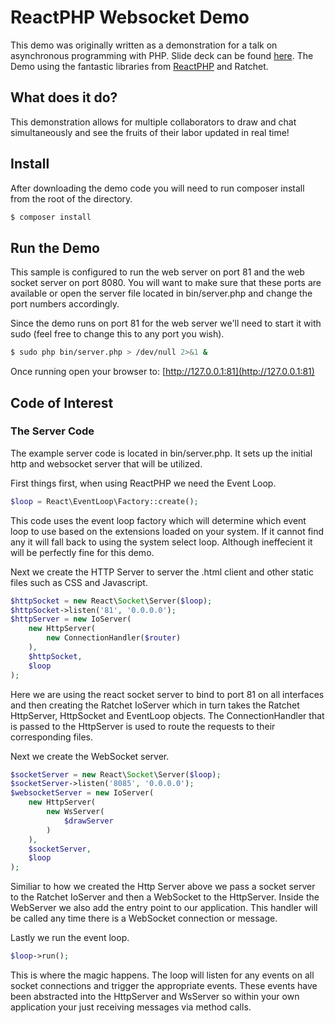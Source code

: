 # ReactPHP Websocket Demo
This demo was originally written as a demonstration for a talk on asynchronous programming with PHP.  Slide deck can be found [here](http://www.slideshare.net/SteveRhoades2/asynchronous-php-and-realtime-messaging).  The Demo using the fantastic libraries from [ReactPHP](https://github.com/reactphp) and Ratchet.

## What does it do?
This demonstration allows for multiple collaborators to draw and chat simultaneously and see the fruits of their labor updated in real time!

## Install
After downloading the demo code you will need to run composer install from the root of the directory.

```bash
$ composer install
```


## Run the Demo
This sample is configured to run the web server on port 81 and the web socket server on port 8080.  You will want to make sure that these ports are available or open the server file located in bin/server.php and change the port numbers accordingly.

Since the demo runs on port 81 for the web server we'll need to start it with sudo (feel free to change this to any port you wish).

```bash
$ sudo php bin/server.php > /dev/null 2>&1 &
```
Once running open your browser to: [http://127.0.0.1:81](http://127.0.0.1:81)

## Code of Interest

### The Server Code
The example server code is located in bin/server.php.  It sets up the initial http and websocket server that will be utilized.

First things first, when using ReactPHP we need the Event Loop.
```php
$loop = React\EventLoop\Factory::create();
```
This code uses the event loop factory which will determine which event loop to use based on the extensions loaded on your system.  If it cannot find any it will fall back to using the system select loop.  Although ineffecient it will be perfectly fine for this demo.

Next we create the HTTP Server to server the .html client and other static files such as CSS and Javascript.

```php
$httpSocket = new React\Socket\Server($loop);
$httpSocket->listen('81', '0.0.0.0');
$httpServer = new IoServer(
    new HttpServer(
        new ConnectionHandler($router)
    ),
    $httpSocket,
    $loop
);
```
Here we are using the react socket server to bind to port 81 on all interfaces and then creating the Ratchet IoServer which in turn takes the Ratchet HttpServer, HttpSocket and EventLoop objects.  The ConnectionHandler that is passed to the HttpServer is used to route the requests to their corresponding files.

Next we create the WebSocket server.
```php
$socketServer = new React\Socket\Server($loop);
$socketServer->listen('8085', '0.0.0.0');
$websocketServer = new IoServer(
    new HttpServer(
        new WsServer(
            $drawServer
        )
    ),
    $socketServer,
    $loop
);
```
Similiar to how we created the Http Server above we pass a socket server to the Ratchet IoServer and then a WebSocket to the HttpServer.  Inside the WebServer we also add the entry point to our application.  This handler will be called any time there is a WebSocket connection or message.

Lastly we run the event loop.
```php
$loop->run();
```
This is where the magic happens.  The loop will listen for any events on all socket connections and trigger the appropriate events.  These events have been abstracted into the HttpServer and WsServer so within your own application your just receiving messages via method calls.
